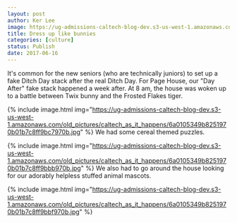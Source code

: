 ```yaml
---
layout: post
author: Ker Lee
image: https://ug-admissions-caltech-blog-dev.s3-us-west-1.amazonaws.com/old_pictures/caltech_as_it_happens/6a0105349b8251970b01b7c8ff9bc3970b.jpg
title: Dress up like bunnies
categories: [culture]
status: Publish
date: 2017-06-16
---
```


It's common for the new seniors (who are technically juniors) to set up a fake Ditch Day stack after the real Ditch Day. For Page House, our "Day After" fake stack happened a week after. At 8 am, the house was woken up to a battle between Twix bunny and the Frosted Flakes tiger.


{% include image.html img="https://ug-admissions-caltech-blog-dev.s3-us-west-1.amazonaws.com/old_pictures/caltech_as_it_happens/6a0105349b8251970b01b7c8ff9bc7970b.jpg" %}
We had some cereal themed puzzles.


{% include image.html img="https://ug-admissions-caltech-blog-dev.s3-us-west-1.amazonaws.com/old_pictures/caltech_as_it_happens/6a0105349b8251970b01b7c8ff9bbb970b.jpg" %}
We also had to go around the house looking for our adorably helpless stuffed animal mascots.


{% include image.html img="https://ug-admissions-caltech-blog-dev.s3-us-west-1.amazonaws.com/old_pictures/caltech_as_it_happens/6a0105349b8251970b01b7c8ff9bbf970b.jpg" %}
